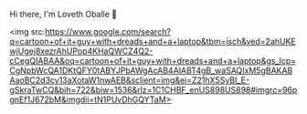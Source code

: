 Hi there, I'm Loveth Oballe 👋

<img src:https://www.google.com/search?q=cartoon+of+it+guy+with+dreads+and+a+laptop&tbm=isch&ved=2ahUKEwjUgej8xezrAhUPop4KHaQWCZ4Q2-cCegQIABAA&oq=cartoon+of+it+guy+with+dreads+and+a+laptop&gs_lcp=CgNpbWcQA1DKtQFY0tABYJPbAWgAcAB4AIABT4gB_waSAQIxM5gBAKABAaoBC2d3cy13aXotaW1nwAEB&sclient=img&ei=Z21hX5SyBI_E-gSkraTwCQ&bih=722&biw=1536&rlz=1C1CHBF_enUS898US898#imgrc=96pgnEf1J672bM&imgdii=tN1PUvDhGQYTaM>
<!--
**oballe1/oballe1** is a ✨ _special_ ✨ repository because its `README.md` (this file) appears on your GitHub profile.

Here are some ideas to get you started:

- 🔭 I’m currently working on ...
- 🌱 I’m currently learning ...
- 👯 I’m looking to collaborate on ...
- 🤔 I’m looking for help with ...
- 💬 Ask me about ...
- 📫 How to reach me: ...
- 😄 Pronouns: ...
- ⚡ Fun fact: ...
-->

